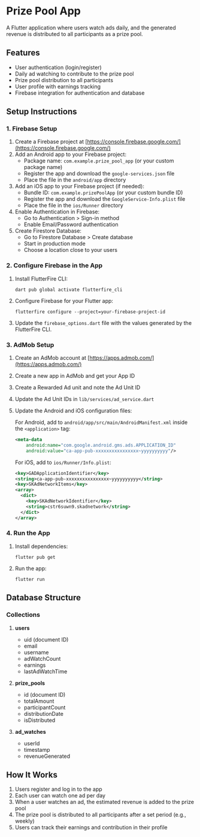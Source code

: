 # Prize Pool App

A Flutter application where users watch ads daily, and the generated revenue is distributed to all participants as a prize pool.

## Features

- User authentication (login/register)
- Daily ad watching to contribute to the prize pool
- Prize pool distribution to all participants
- User profile with earnings tracking
- Firebase integration for authentication and database

## Setup Instructions

### 1. Firebase Setup

1. Create a Firebase project at [https://console.firebase.google.com/](https://console.firebase.google.com/)
2. Add an Android app to your Firebase project:
   - Package name: `com.example.prize_pool_app` (or your custom package name)
   - Register the app and download the `google-services.json` file
   - Place the file in the `android/app` directory
3. Add an iOS app to your Firebase project (if needed):
   - Bundle ID: `com.example.prizePoolApp` (or your custom bundle ID)
   - Register the app and download the `GoogleService-Info.plist` file
   - Place the file in the `ios/Runner` directory
4. Enable Authentication in Firebase:
   - Go to Authentication > Sign-in method
   - Enable Email/Password authentication
5. Create Firestore Database:
   - Go to Firestore Database > Create database
   - Start in production mode
   - Choose a location close to your users

### 2. Configure Firebase in the App

1. Install FlutterFire CLI:

   ```
   dart pub global activate flutterfire_cli
   ```

2. Configure Firebase for your Flutter app:

   ```
   flutterfire configure --project=your-firebase-project-id
   ```

3. Update the `firebase_options.dart` file with the values generated by the FlutterFire CLI.

### 3. AdMob Setup

1. Create an AdMob account at [https://apps.admob.com/](https://apps.admob.com/)
2. Create a new app in AdMob and get your App ID
3. Create a Rewarded Ad unit and note the Ad Unit ID
4. Update the Ad Unit IDs in `lib/services/ad_service.dart`
5. Update the Android and iOS configuration files:

   For Android, add to `android/app/src/main/AndroidManifest.xml` inside the `<application>` tag:

   ```xml
   <meta-data
       android:name="com.google.android.gms.ads.APPLICATION_ID"
       android:value="ca-app-pub-xxxxxxxxxxxxxxxx~yyyyyyyyyy"/>
   ```

   For iOS, add to `ios/Runner/Info.plist`:

   ```xml
   <key>GADApplicationIdentifier</key>
   <string>ca-app-pub-xxxxxxxxxxxxxxxx~yyyyyyyyyy</string>
   <key>SKAdNetworkItems</key>
   <array>
     <dict>
       <key>SKAdNetworkIdentifier</key>
       <string>cstr6suwn9.skadnetwork</string>
     </dict>
   </array>
   ```

### 4. Run the App

1. Install dependencies:

   ```
   flutter pub get
   ```

2. Run the app:
   ```
   flutter run
   ```

## Database Structure

### Collections

1. **users**

   - uid (document ID)
   - email
   - username
   - adWatchCount
   - earnings
   - lastAdWatchTime

2. **prize_pools**

   - id (document ID)
   - totalAmount
   - participantCount
   - distributionDate
   - isDistributed

3. **ad_watches**
   - userId
   - timestamp
   - revenueGenerated

## How It Works

1. Users register and log in to the app
2. Each user can watch one ad per day
3. When a user watches an ad, the estimated revenue is added to the prize pool
4. The prize pool is distributed to all participants after a set period (e.g., weekly)
5. Users can track their earnings and contribution in their profile
